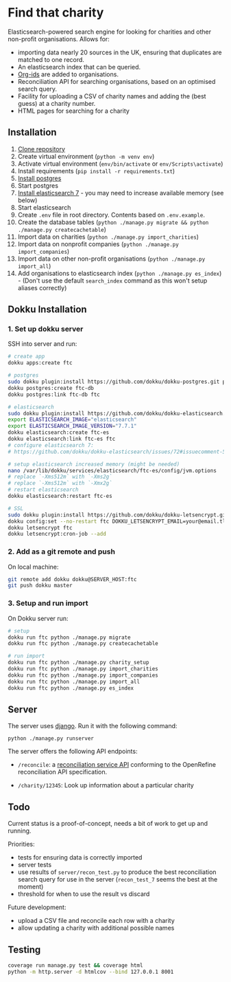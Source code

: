 Find that charity
================

Elasticsearch-powered search engine for looking for charities and other non-profit organisations. Allows for:

- importing data nearly 20 sources in the UK, ensuring that duplicates
  are matched to one record.
- An elasticsearch index that can be queried.
- [Org-ids](http://org-id.guide/about) are added to organisations.
- Reconciliation API for searching organisations, based on an optimised search query.
- Facility for uploading a CSV of charity names and adding the (best guess) at a
  charity number.
- HTML pages for searching for a charity

Installation
------------

1. [Clone repository](https://github.com/drkane/find-that-charity)
2. Create virtual environment (`python -m venv env`)
3. Activate virtual environment (`env/bin/activate` or `env/Scripts\activate`)
4. Install requirements (`pip install -r requirements.txt`)
5. [Install postgres](https://www.postgresql.org/download/)
6. Start postgres
7. [Install elasticsearch 7](https://www.elastic.co/guide/en/elasticsearch/reference/current/_installation.html) - you may need to increase available memory (see below)
8. Start elasticsearch
9. Create `.env` file in root directory. Contents based on `.env.example`.
10. Create the database tables (`python ./manage.py migrate && python ./manage.py createcachetable`)
11. Import data on charities (`python ./manage.py import_charities`)
12. Import data on nonprofit companies (`python ./manage.py import_companies`)
13. Import data on other non-profit organisations (`python ./manage.py import_all`)
14. Add organisations to elasticsearch index (`python ./manage.py es_index`) - (Don't use the default `search_index` command as this won't setup aliases correctly)

Dokku Installation
------------------

### 1. Set up dokku server

SSH into server and run:

```bash
# create app
dokku apps:create ftc

# postgres
sudo dokku plugin:install https://github.com/dokku/dokku-postgres.git postgres
dokku postgres:create ftc-db
dokku postgres:link ftc-db ftc

# elasticsearch
sudo dokku plugin:install https://github.com/dokku/dokku-elasticsearch.git elasticsearch
export ELASTICSEARCH_IMAGE="elasticsearch"
export ELASTICSEARCH_IMAGE_VERSION="7.7.1"
dokku elasticsearch:create ftc-es
dokku elasticsearch:link ftc-es ftc
# configure elasticsearch 7:
# https://github.com/dokku/dokku-elasticsearch/issues/72#issuecomment-510771763

# setup elasticsearch increased memory (might be needed)
nano /var/lib/dokku/services/elasticsearch/ftc-es/config/jvm.options
# replace `-Xms512m` with `-Xms2g`
# replace `-Xms512m` with `-Xmx2g`
# restart elasticsearch
dokku elasticsearch:restart ftc-es

# SSL
sudo dokku plugin:install https://github.com/dokku/dokku-letsencrypt.git
dokku config:set --no-restart ftc DOKKU_LETSENCRYPT_EMAIL=your@email.tld
dokku letsencrypt ftc
dokku letsencrypt:cron-job --add
```

### 2. Add as a git remote and push

On local machine:

```bash
git remote add dokku dokku@SERVER_HOST:ftc
git push dokku master
```

### 3. Setup and run import

On Dokku server run:

```bash
# setup
dokku run ftc python ./manage.py migrate
dokku run ftc python ./manage.py createcachetable

# run import
dokku run ftc python ./manage.py charity_setup
dokku run ftc python ./manage.py import_charities
dokku run ftc python ./manage.py import_companies
dokku run ftc python ./manage.py import_all
dokku run ftc python ./manage.py es_index
```

Server
------

The server uses [django](https://www.djangoproject.com/). Run it with the
following command:

`python ./manage.py runserver`

The server offers the following API endpoints:

- `/reconcile`: a [reconciliation service API](https://github.com/OpenRefine/OpenRefine/wiki/Reconciliation-Service-API)
  conforming to the OpenRefine reconciliation API specification.

- `/charity/12345`: Look up information about a particular charity

Todo
----

Current status is a proof-of-concept, needs a bit of work to get up and running.

Priorities:

- tests for ensuring data is correctly imported
- server tests
- use results of `server/recon_test.py` to produce the best reconciliation
  search query for use in the server (`recon_test_7` seems the best at the moment)
- threshold for when to use the result vs discard

Future development:

- upload a CSV file and reconcile each row with a charity
- allow updating a charity with additional possible names

Testing
-------

```sh
coverage run manage.py test && coverage html
python -m http.server -d htmlcov --bind 127.0.0.1 8001
```
